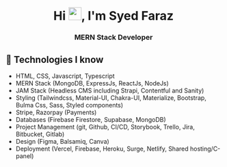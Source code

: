 <!-- <a href="#"> <img  src="https://i.imgur.com/CP4uj8P.png"/></a>  -->

<!-- <a href="#"><img width="100%" height="auto" src="http://handboofixk.datalad.org/en/latest/_images/gitidentity.svg" height="175px"/></a> -->
<!-- <a href="#"><img width="100%" height="auto" src="./icon.png" height="100px"/></a> -->

<h1 align="center">Hi <img src="https://raw.githubusercontent.com/MartinHeinz/MartinHeinz/master/wave.gif" width="30px">, I'm Syed Faraz</h1>
<h3 align="center">MERN Stack Developer</h3>

## 🚀 Technologies I know

- HTML, CSS, Javascript, Typescript
- MERN Stack (MongoDB, ExpressJs, ReactJs, NodeJs)
- JAM Stack (Headless CMS including Strapi, Contentful and Sanity)
- Styling (Tailwindcss, Material-UI, Chakra-UI, Materialize, Bootstrap, Bulma Css, Sass, Styled components)
- Stripe, Razorpay (Payments)
- Databases (Firebase Firestore, Supabase, MongoDB)
- Project Management (git, Github, CI/CD, Storybook, Trello, Jira, Bitbucket, Gitlab)
- Design (Figma, Balsamiq, Canva)
- Deployment (Vercel, Firebase, Heroku, Surge, Netlify, Shared hosting/C-panel)


<!-- - Web 3 (Metamask Integration, Web3.js, Ethers.js, SmartContract Integration, Web3 UI)  -->
